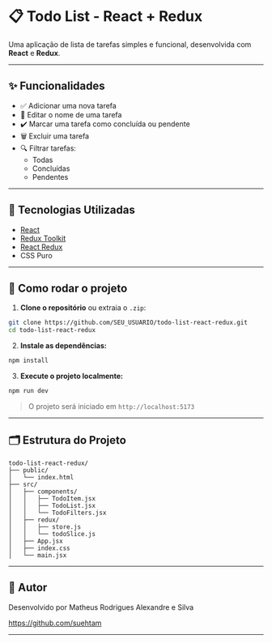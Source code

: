 # 📋 Todo List - React + Redux

Uma aplicação de lista de tarefas simples e funcional, desenvolvida com **React** e **Redux**.

---

## ✨ Funcionalidades

- ✅ Adicionar uma nova tarefa
- 📝 Editar o nome de uma tarefa
- ✔️ Marcar uma tarefa como concluída ou pendente
- 🗑️ Excluir uma tarefa
- 🔍 Filtrar tarefas:
  - Todas
  - Concluídas
  - Pendentes

---

## 🧰 Tecnologias Utilizadas

- [React](https://reactjs.org/)
- [Redux Toolkit](https://redux-toolkit.js.org/)
- [React Redux](https://react-redux.js.org/)
- CSS Puro

---

## 🚀 Como rodar o projeto

1. **Clone o repositório** ou extraia o `.zip`:

```bash
git clone https://github.com/SEU_USUARIO/todo-list-react-redux.git
cd todo-list-react-redux
```

2. **Instale as dependências:**

```bash
npm install
```

3. **Execute o projeto localmente:**

```bash
npm run dev
```

> O projeto será iniciado em `http://localhost:5173`

---

## 🗂 Estrutura do Projeto

```
todo-list-react-redux/
├── public/
│   └── index.html
├── src/
│   ├── components/
│   │   ├── TodoItem.jsx
│   │   ├── TodoList.jsx
│   │   └── TodoFilters.jsx
│   ├── redux/
│   │   ├── store.js
│   │   └── todoSlice.js
│   ├── App.jsx
│   ├── index.css
│   └── main.jsx
```

---

## 📌 Autor

Desenvolvido por Matheus Rodrigues Alexandre e Silva

https://github.com/suehtam

---
